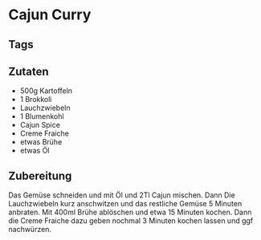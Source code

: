 # Cajun Curry

## Tags

## Zutaten

- 500g Kartoffeln
- 1 Brokkoli
- Lauchzwiebeln
- 1 Blumenkohl
- Cajun Spice
- Creme Fraiche
- etwas Brühe
- etwas Öl

## Zubereitung

Das Gemüse schneiden und mit Öl und 2Tl Cajun mischen.
Dann Die Lauchzwiebeln kurz anschwitzen und das restliche Gemüse 5 Minuten anbraten.
Mit 400ml Brühe ablöschen und etwa 15 Minuten kochen.
Dann die Creme Fraiche dazu geben nochmal 3 Minuten kochen lassen und ggf nachwürzen.
